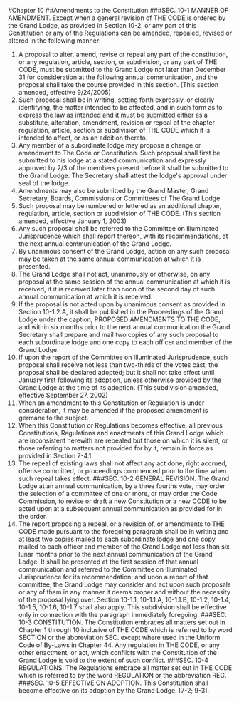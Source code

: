 #Chapter 10
##Amendments to the Constitution
###SEC. 10-1 MANNER OF AMENDMENT.
Except when a general revision of THE CODE is ordered by the Grand Lodge, as provided in Section 10-2, or any part of this Constitution or any of the Regulations can be amended, repealed, revised or altered in the following manner:
1. A proposal to alter, amend, revise or repeal any part of the constitution, or any regulation, article, section, or subdivision, or any part of THE CODE, must be submitted to the Grand Lodge not later than December 31 for consideration at the following annual communication, and the proposal shall take the course provided in this section. (This section amended, effective 9/24/2005)
 1. Such proposal shall be in writing, setting forth expressly, or clearly identifying, the matter intended to be affected, and in such form as to express the law as intended and it must be submitted either as a substitute, alteration, amendment, revision or repeal of the chapter regulation, article, section or subdivision of THE CODE which it is intended to affect, or as an addition thereto.
 2. Any member of a subordinate lodge may propose a change or amendment to The Code or Constitution. Such proposal shall first be submitted to his lodge at a stated communication and expressly approved by 2/3 of the members present before it shall be submitted to the Grand Lodge. The Secretary shall attest the lodge's approval under seal of the lodge.
 3. Amendments may also be submitted by the Grand Master, Grand Secretary, Boards, Commissions or Committees of The Grand Lodge
 4. Such proposal may be numbered or lettered as an additional chapter, regulation, article, section or subdivision of THE CODE.
(This section amended, effective January 1, 2003)
2. Any such proposal shall be referred to the Committee on Illuminated Jurisprudence which shall report thereon, with its recommendations, at the next annual communication of the Grand Lodge.
  1. By unanimous consent of the Grand Lodge, action on any such proposal may be taken at the same annual communication at which it is presented.
  2. The Grand Lodge shall not act, unanimously or otherwise, on any proposal at the same session of the annual communication at which it is received, if it is received later than noon of the second day of such annual communication at which it is received.
3. If the proposal is not acted upon by unanimous consent as provided in Section 10-1.2.A, it shall be published in the Proceedings of the Grand Lodge under the caption, PROPOSED AMENDMENTS TO THE CODE, and within six months prior to the next annual communication the Grand Secretary shall prepare and mail two copies of any such proposal to each subordinate lodge and one copy to each officer and member of the Grand Lodge.
4. If upon the report of the Committee on Illuminated Jurisprudence, such proposal shall receive not less than two-thirds of the votes cast, the proposal shall be declared adopted; but it shall not take effect until January first following its adoption, unless otherwise provided by the Grand Lodge at the time of its adoption. (This subdivision amended, effective September 27, 2002)
5. When an amendment to this Constitution or Regulation is under consideration, it may be amended if the proposed amendment is germane to the subject.
6. When this Constitution or Regulations becomes effective, all previous Constitutions, Regulations and enactments of this Grand Lodge which are inconsistent herewith are repealed but those on which it is silent, or those referring to matters not provided for by it, remain in force as provided in Section 7-4.1.
7. The repeal of existing laws shall not affect any act done, right accrued, offense committed, or proceedings commenced prior to the time when such repeal takes effect.
###SEC. 10-2 GENERAL REVISION.
The Grand Lodge at an annual communication, by a three fourths vote, may order the selection of a committee of one or more, or may order the Code Commission, to revise or draft a new Constitution or a new CODE to be acted upon at a subsequent annual communication as provided for in the order.
1. The report proposing a repeal, or a revision of, or amendments to THE CODE made pursuant to the foregoing paragraph shall be in writing and at least two copies mailed to each subordinate lodge and one copy mailed to each officer and member of the Grand Lodge not less than six lunar months prior to the next annual communication of the Grand Lodge. It shall be presented at the first session of that annual communication and referred to the Committee on Illuminated Jurisprudence for its recommendation; and upon a report of that committee, the Grand Lodge may consider and act upon such proposals or any of them in any manner it deems proper and without the necessity of the proposal lying over. Section 10-1.1, 10-1.1.A, 10-1.1.B, 10-1.2, 10-1.4, 10-1.5, 10-1.6, 10-1.7 shall also apply. This subdivision shall be effective only in connection with the paragraph immediately foregoing.
###SEC. 10-3 CONSTITUTION.
The Constitution embraces all matters set out in Chapter 1 through 10 inclusive of THE CODE which is referred to by word SECTION or the abbreviation SEC. except where used in the Uniform Code of By-Laws in Chapter 44. Any regulation in THE CODE, or any other enactment, or act, which conflicts with the Constitution of the Grand Lodge is void to the extent of such conflict.
###SEC. 10-4 REGULATIONS.
The Regulations embrace all matter set out in THE CODE which is referred to by the word REGULATION or the abbreviation REG.
###SEC. 10-5 EFFECTIVE ON ADOPTION.
This Constitution shall become effective on its adoption by the Grand Lodge. [7-2; 9-3].